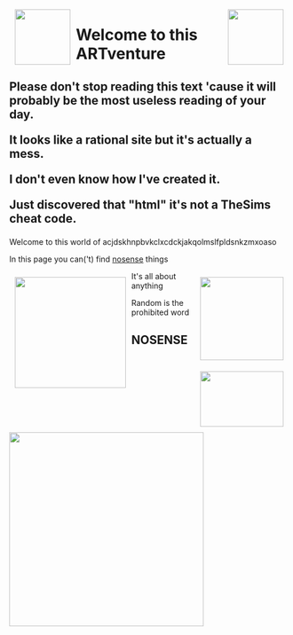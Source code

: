 <html>
<link rel="stylesheet" href="styling.css">
<body>
<img src="https://media.giphy.com/media/3oFyCZm9jPjlzsAwXS/giphy.gif" width="100" height="100" style="float:left; margin: 10px">
  <img src="https://media.giphy.com/media/3oFyCZm9jPjlzsAwXS/giphy.gif" width="100" height="100" style="float:right; margin: 10px">
<h1>Welcome to this ARTventure</h1>
  
<h2>Please don't stop reading this text 'cause it will probably be the most useless reading of your day.

It looks like a rational site but it's actually a mess.

I don't even know how I've created it.

Just discovered that "html" it's not a TheSims cheat code.</h2>
  
<p>Welcome to this world of acjdskhnpbvkclxcdckjakqolmslfpldsnkzmxoaso </p>
  <p class="placeholder">In this page you can('t) find <a href="#NOSENSE">nosense</a> things</p>
  <img src="https://media.giphy.com/media/zhmIHStBa2ezu/giphy.gif" width="200" height="200" style="float:left; margin: 10px">  
  <img src="https://media.giphy.com/media/citBl9yPwnUOs/giphy.gif" width="150" height="150" style="float:right; margin:10px" >
  <p class="paragraph">It's all about anything</p>
  <img src="https://media.giphy.com/media/6uGhT1O4sxpi8/giphy.gif" width="150" height="100" style="float:right; margin: 10px">
  <p class="placer">Random is the prohibited word</p>

<h2 id="NOSENSE">NOSENSE</h2>
<img src="https://media2.giphy.com/media/XhT868oxljs88/giphy.gif" width="350" height="350" >
  
  </body>
  </html>
